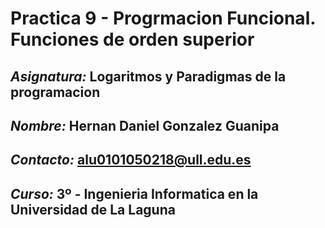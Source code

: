 # Practica 9 - Progrmacion Funcional. Funciones de orden superior

## *Asignatura:* Logaritmos y Paradigmas de la programacion

## *Nombre:* Hernan Daniel Gonzalez Guanipa

## *Contacto:* alu0101050218@ull.edu.es

## *Curso:* 3º - Ingenieria Informatica en la Universidad de La Laguna
